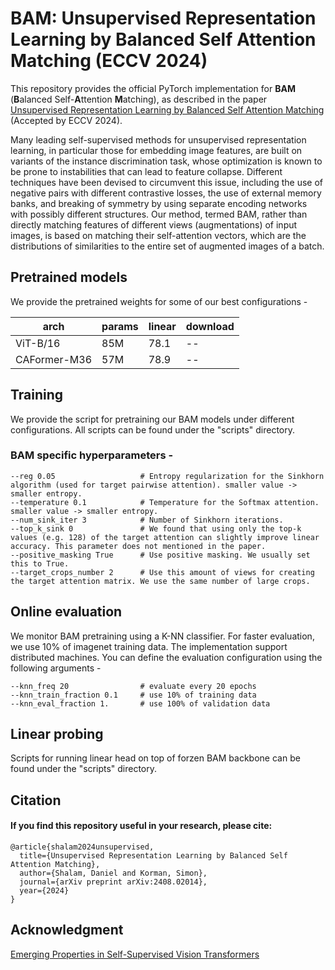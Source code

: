 # BAM: Unsupervised Representation Learning by Balanced Self Attention Matching‏ (ECCV 2024)

This repository provides the official PyTorch implementation for **BAM** (**B**alanced Self-**A**ttention **M**atching),
as described in the paper [Unsupervised Representation Learning by Balanced Self Attention Matching](https://arxiv.org/abs/2408.02014) (Accepted by ECCV 2024).

Many leading self-supervised methods for unsupervised representation learning, in particular those for embedding image features, are built on variants of the instance discrimination task, whose optimization is known to be prone to instabilities that can lead to feature collapse. Different techniques have been devised to circumvent this issue, including the use of negative pairs with different contrastive losses, the use of external memory banks, and breaking of symmetry by using separate encoding networks with possibly different structures. Our method, termed BAM, rather than directly matching features of different views (augmentations) of input images, is based on matching their self-attention vectors, which are the distributions of similarities to the entire set of augmented images of a batch.

## Pretrained models

We provide the pretrained weights for some of our best configurations -

| arch          | params                 | linear        | download      |
| ------------- |-------------           | ------------- | ------------- |
| ViT-B/16      | 85M                    | 78.1          | --            |
| CAFormer-M36  | 57M                    | 78.9          | --            |

## Training

We provide the script for pretraining our BAM models under different configurations. All scripts can be found under the "scripts" directory.

### BAM specific hyperparameters -

    --reg 0.05                   # Entropy regularization for the Sinkhorn algorithm (used for target pairwise attention). smaller value -> smaller entropy.
    --temperature 0.1            # Temperature for the Softmax attention. smaller value -> smaller entropy.
    --num_sink_iter 3            # Number of Sinkhorn iterations. 
    --top_k_sink 0               # We found that using only the top-k values (e.g. 128) of the target attention can slightly improve linear accuracy. This parameter does not mentioned in the paper.
    --positive_masking True      # Use positive masking. We usually set this to True.
    --target_crops_number 2      # Use this amount of views for creating the target attention matrix. We use the same number of large crops.

## Online evaluation

We monitor BAM pretraining using a K-NN classifier. For faster evaluation, we use 10% of imagenet training data. The implementation support distributed machines.
You can define the evaluation configuration using the following arguments -

    --knn_freq 20                # evaluate every 20 epochs 
    --knn_train_fraction 0.1     # use 10% of training data 
    --knn_eval_fraction 1.       # use 100% of validation data

## Linear probing

Scripts for running linear head on top of forzen BAM backbone can be found under the "scripts" directory.

## Citation

<p>

#### If you find this repository useful in your research, please cite:
    @article{shalam2024unsupervised,
      title={Unsupervised Representation Learning by Balanced Self Attention Matching},
      author={Shalam, Daniel and Korman, Simon},
      journal={arXiv preprint arXiv:2408.02014},
      year={2024}
    }
    
</p>

## Acknowledgment
[Emerging Properties in Self-Supervised Vision Transformers](https://github.com/facebookresearch/dino)

